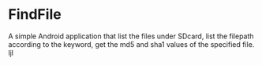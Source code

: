 FindFile
========

A simple Android application that list the files under SDcard, list the filepath according to the keyword, get the md5 and sha1 values of the specified file. ljl
